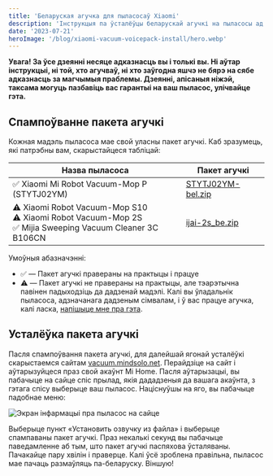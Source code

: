 ```yaml
---
title: 'Беларуская агучка для пыласосаў Xiaomi'
description: 'Інструкцыя па ўсталёўцы беларускай агучкі на пыласосы ад Xiaomi Robot Vacuum-Mop: 2S, 3C'
date: '2023-07-21'
heroImage: '/blog/xiaomi-vacuum-voicepack-install/hero.webp'
---
```


**Увага! За ўсе дзеянні несяце адказнасць вы і толькі вы. Ні аўтар інструкцыі, ні той, хто агучваў, ні хто заўгодна яшчэ
не бярэ на сябе адказнасць за магчымыя праблемы. Дзеянні, апісаныя ніжэй, таксама могуць пазбавіць вас гарантыі на ваш
пыласос, улічвайце гэта.**

## Спампоўванне пакета агучкі

Кожная мадэль пыласоса мае свой уласны пакет агучкі. Каб зразумець, які патрэбны вам, скарыстайцеся табліцай:

| Назва пыласоса                                                                                                     | Пакет агучкі           |
| ------------------------------------------------------------------------------------------------------------------ | ---------------------- |
| ✅ Xiaomi Mi Robot Vacuum-Mop P (STYTJ02YM)                                                                        | [STYTJ02YM-bel.zip][0] |
| ⚠️ Xiaomi Robot Vacuum-Mop S10 <br/> ⚠️ Xiaomi Robot Vacuum-Mop 2S <br/>✅ Mijia Sweeping Vacuum Cleaner 3C B106CN | [ijai-2s_be.zip][1]    |

Умоўныя абазначэнні:

- ✅ — Пакет агучкі правераны на практыцы і працуе
- ⚠️ — Пакет агучкі не правераны на практыцы, але тэарэтычна павінен падыходзіць да дадзенай мадэлі. Калі вы ўладальнік
  пыласоса, адзначанага дадзеным сімвалам, і ў вас працуе агучка, калі
  ласка, [напішыце мне пра гэта](https://belarusaed.t.me).

## Усталёўка пакета агучкі

Пасля спампоўвання пакета агучкі, для далейшай ягонай усталёўкі скарыстаемся
сайтам [vacuum.mindsolo.net](https://vacuum.mindsolo.net). Перайдзіце на сайт і аўтарызуйцеся праз свой акаўнт Mi Home.
Пасля аўтарызацыі, вы пабачыце на сайце спіс прылад, якія дададзеныя да вашага акаўнта, з гэтага спісу выберыце ваш
пыласос. Націснуўшы на яго, вы пабачыце падобнае меню:

![Экран інфармацыі пра пыласос на сайце](/blog/xiaomi-vacuum-voicepack-install/hero.webp)

Выберыце пункт «Установить озвучку из файла» і выберыце спампаваны пакет агучкі. Праз некалькі секунд вы пабачыце
паведамленне аб тым, што пакет агучкі паспяхова ўсталяваны. Пачакайце пару хвілін і праверце. Калі ўсё зроблена
правільна, пыласос мае пачаць размаўляць па-беларуску. Віншую!

[0]: https://drive.google.com/file/d/1nZs8PWobxvOHb1qh5z_Xvfe7XchsFLGK/view?usp=drive_link
[1]: https://drive.google.com/file/d/18DfJ94MQbWGOZV0m4QXSXRgSYLenELVq/view?usp=sharing
